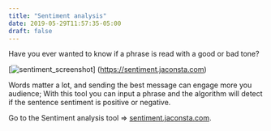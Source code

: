 ```yaml
---
title: "Sentiment analysis"
date: 2019-05-29T11:57:35-05:00
draft: false
---
```


Have you ever wanted to know if a phrase is read with a good or bad tone?

[![sentiment_screenshot](/sites/screenshot_sentiment.png)]
(https://sentiment.jaconsta.com)

Words matter a lot, and sending the best message can engage more you audience;
With this tool you can input a phrase and the algorithm will detect if the
sentence sentiment is positive or negative.

Go to the Sentiment analysis tool => [sentiment.jaconsta.com](https://sentiment.jaconsta.com).
